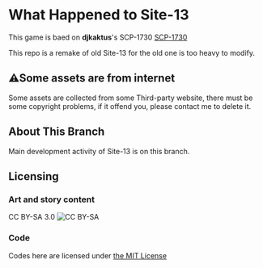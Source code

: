 # What Happened to Site-13

This game is baed on **djkaktus**'s SCP-1730 [SCP-1730](http://www.scp-wiki.net/scp-1730)

This repo is a remake of old Site-13 for the old one is too heavy to modify.

## ⚠Some assets are from internet

Some assets are collected from some Third-party website, there must be some copyright problems, if it offend you, please contact me to delete it.

## About This Branch

Main development activity of Site-13 is on this branch.

## Licensing

### Art and story content

CC BY-SA 3.0 ![CC BY-SA](https://mirrors.creativecommons.org/presskit/buttons/88x31/svg/by-sa.svg)

### Code

Codes here are licensed under [the MIT License](/LICENSE)

